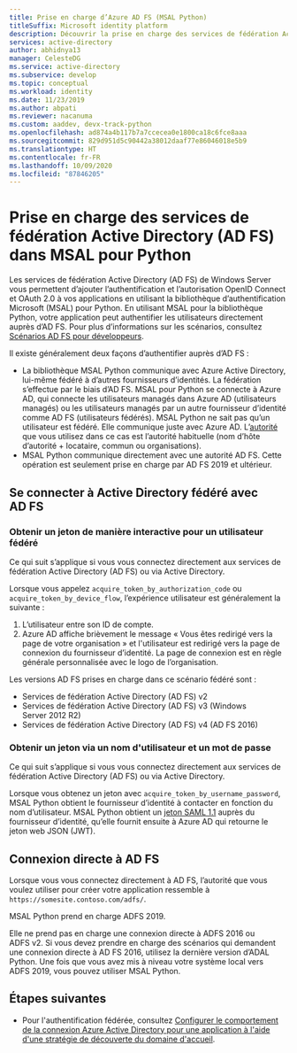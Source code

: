 ```yaml
---
title: Prise en charge d’Azure AD FS (MSAL Python)
titleSuffix: Microsoft identity platform
description: Découvrir la prise en charge des services de fédération Active Directory (AD FS) dans la bibliothèque d’authentification Microsoft pour Python
services: active-directory
author: abhidnya13
manager: CelesteDG
ms.service: active-directory
ms.subservice: develop
ms.topic: conceptual
ms.workload: identity
ms.date: 11/23/2019
ms.author: abpati
ms.reviewer: nacanuma
ms.custom: aaddev, devx-track-python
ms.openlocfilehash: ad874a4b117b7a7ccecea0e1800ca18c6fce8aaa
ms.sourcegitcommit: 829d951d5c90442a38012daaf77e86046018e5b9
ms.translationtype: HT
ms.contentlocale: fr-FR
ms.lasthandoff: 10/09/2020
ms.locfileid: "87846205"
---
```

# <a name="active-directory-federation-services-support-in-msal-for-python"></a>Prise en charge des services de fédération Active Directory (AD FS) dans MSAL pour Python

Les services de fédération Active Directory (AD FS) de Windows Server vous permettent d’ajouter l’authentification et l’autorisation OpenID Connect et OAuth 2.0 à vos applications en utilisant la bibliothèque d’authentification Microsoft (MSAL) pour Python. En utilisant MSAL pour la bibliothèque Python, votre application peut authentifier les utilisateurs directement auprès d’AD FS. Pour plus d’informations sur les scénarios, consultez [Scénarios AD FS pour développeurs](/windows-server/identity/ad-fs/ad-fs-development).

Il existe généralement deux façons d’authentifier auprès d’AD FS :

- La bibliothèque MSAL Python communique avec Azure Active Directory, lui-même fédéré à d’autres fournisseurs d’identités. La fédération s’effectue par le biais d’AD FS. MSAL pour Python se connecte à Azure AD, qui connecte les utilisateurs managés dans Azure AD (utilisateurs managés) ou les utilisateurs managés par un autre fournisseur d’identité comme AD FS (utilisateurs fédérés). MSAL Python ne sait pas qu’un utilisateur est fédéré. Elle communique juste avec Azure AD. L’[autorité](msal-client-application-configuration.md#authority) que vous utilisez dans ce cas est l’autorité habituelle (nom d’hôte d’autorité + locataire, commun ou organisations).
- MSAL Python communique directement avec une autorité AD FS. Cette opération est seulement prise en charge par AD FS 2019 et ultérieur.

## <a name="connect-to-active-directory-federated-with-ad-fs"></a>Se connecter à Active Directory fédéré avec AD FS

### <a name="acquire-a-token-interactively-for-a-federated-user"></a>Obtenir un jeton de manière interactive pour un utilisateur fédéré

Ce qui suit s’applique si vous vous connectez directement aux services de fédération Active Directory (AD FS) ou via Active Directory.

Lorsque vous appelez `acquire_token_by_authorization_code` ou `acquire_token_by_device_flow`, l’expérience utilisateur est généralement la suivante :

1. L’utilisateur entre son ID de compte.
2. Azure AD affiche brièvement le message « Vous êtes redirigé vers la page de votre organisation » et l'utilisateur est redirigé vers la page de connexion du fournisseur d’identité. La page de connexion est en règle générale personnalisée avec le logo de l’organisation.

Les versions AD FS prises en charge dans ce scénario fédéré sont :
- Services de fédération Active Directory (AD FS) v2
- Services de fédération Active Directory (AD FS) v3 (Windows Server 2012 R2)
- Services de fédération Active Directory (AD FS) v4 (AD FS 2016)

### <a name="acquire-a-token-via-username-and-password"></a>Obtenir un jeton via un nom d'utilisateur et un mot de passe

Ce qui suit s’applique si vous vous connectez directement aux services de fédération Active Directory (AD FS) ou via Active Directory.

Lorsque vous obtenez un jeton avec `acquire_token_by_username_password`, MSAL Python obtient le fournisseur d’identité à contacter en fonction du nom d’utilisateur. MSAL Python obtient un [jeton SAML 1.1](reference-saml-tokens.md) auprès du fournisseur d’identité, qu’elle fournit ensuite à Azure AD qui retourne le jeton web JSON (JWT).

## <a name="connecting-directly-to-ad-fs"></a>Connexion directe à AD FS

Lorsque vous vous connectez directement à AD FS, l’autorité que vous voulez utiliser pour créer votre application ressemble à `https://somesite.contoso.com/adfs/`.

MSAL Python prend en charge ADFS 2019.

Elle ne prend pas en charge une connexion directe à ADFS 2016 ou ADFS v2. Si vous devez prendre en charge des scénarios qui demandent une connexion directe à AD FS 2016, utilisez la dernière version d’ADAL Python. Une fois que vous avez mis à niveau votre système local vers ADFS 2019, vous pouvez utiliser MSAL Python.

## <a name="next-steps"></a>Étapes suivantes

- Pour l'authentification fédérée, consultez [Configurer le comportement de la connexion Azure Active Directory pour une application à l'aide d'une stratégie de découverte du domaine d'accueil](../manage-apps/configure-authentication-for-federated-users-portal.md).
